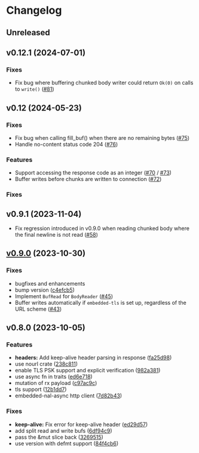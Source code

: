 # Changelog

## Unreleased


## v0.12.1 (2024-07-01)

### Fixes

* Fix bug where buffering chunked body writer could return `Ok(0)` on calls to `write()` ([#81](https://github.com/drogue-iot/reqwless/pull/81))

## v0.12 (2024-05-23)

### Fixes

* Fix bug when calling fill_buf() when there are no remaining bytes ([#75](https://github.com/drogue-iot/reqwless/pull/75))
* Handle no-content status code 204 ([#76](https://github.com/drogue-iot/reqwless/pull/76))

### Features
* Support accessing the response code as an integer ([#70](https://github.com/drogue-iot/reqwless/pull/70) / [#73](https://github.com/drogue-iot/reqwless/pull/73))
* Buffer writes before chunks are written to connection ([#72](https://github.com/drogue-iot/reqwless/pull/72))

### Fixes

## v0.9.1 (2023-11-04)

* Fix regression introduced in v0.9.0 when reading chunked body where the final newline is not read ([#58](https://github.com/drogue-iot/reqwless/pull/58))

## [v0.9.0](https://github.com/drogue-iot/reqwless/compare/v0.8.0...v0.9.0) (2023-10-30)

### Fixes

* bugfixes and enhancements
* bump version
([c4efcb5](https://github.com/drogue-iot/reqwless/commit/c4efcb5cb3c5b78f179f8d9eb65afbb8959bed97))
* Implement `BufRead` for `BodyReader` ([#45](https://github.com/drogue-iot/reqwless/pull/45))
* Buffer writes automatically if `embedded-tls` is set up, regardless of the URL scheme ([#43](https://github.com/drogue-iot/reqwless/pull/43))

## v0.8.0 (2023-10-05)

### Features

* **headers:** Add keep-alive header parsing in response
([fa25d98](https://github.com/drogue-iot/reqwless/commit/fa25d98e36f985df3ea1dd97fef88cf1343b89fe))
* use nourl crate
([238c811](https://github.com/drogue-iot/reqwless/commit/238c811ff55d02d4b42115ee558102f083c29247))
* enable TLS PSK support and explicit verification
([982a381](https://github.com/drogue-iot/reqwless/commit/982a381db0e7c57790f983e056324fdc9fd8602d))
* use async fn in traits
([ed6e718](https://github.com/drogue-iot/reqwless/commit/ed6e718e3e3dd4fdca70220a715ffd76901d283d))
* mutation of rx payload
([c97ac9c](https://github.com/drogue-iot/reqwless/commit/c97ac9c17d5158aec9061b726ff1329cc5bac325))
* tls support
([12b1dd7](https://github.com/drogue-iot/reqwless/commit/12b1dd748ded5ae77a30a5db4bd12d38f0690a01))
* embedded-nal-async http client
([7d82b43](https://github.com/drogue-iot/reqwless/commit/7d82b43448ae38099964dead35ed63da27158cc1))

### Fixes

* **keep-alive:** Fix error for keep-alive header
([ed29d57](https://github.com/drogue-iot/reqwless/commit/ed29d57371ae08d5da3bae5ff631ae6ecc474073))
* add split read and write bufs
([6df94c9](https://github.com/drogue-iot/reqwless/commit/6df94c990da9410b8a4d919336401de670953fa4))
* pass the &mut slice back
([3269515](https://github.com/drogue-iot/reqwless/commit/32695155f28bc39deb139a94f2a048b2fd8a2fb1))
* use version with defmt support
([84f4cb6](https://github.com/drogue-iot/reqwless/commit/84f4cb6b29cad956c29d65ef6b1879916b4d53d3))
